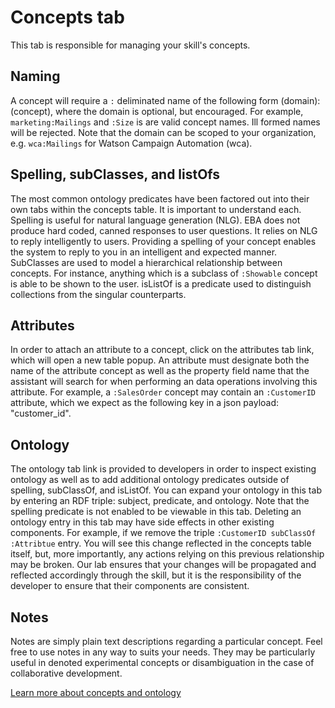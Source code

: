 # Concepts tab

This tab is responsible for managing your skill's concepts.

## Naming

A concept will require a `:` deliminated name of the following form (domain):(concept), where the domain is optional, but encouraged. For example, `marketing:Mailings` and `:Size` is are valid concept names. Ill formed names will be rejected. Note that the domain can be scoped to your organization, e.g. `wca:Mailings` for Watson Campaign Automation (wca). 

## Spelling, subClasses, and listOfs

The most common ontology predicates have been factored out into their own tabs within the concepts table. It is important to understand each. Spelling is useful for natural language generation (NLG). EBA does not produce hard coded, canned responses to user questions. It relies on NLG to reply intelligently to users. Providing a spelling of your concept enables the system to reply to you in an intelligent and expected manner. SubClasses are used to model a hierarchical relationship between concepts. For instance, anything which is a subclass of `:Showable` concept is able to be shown to the user. isListOf is a predicate used to distinguish collections from the singular counterparts.

## Attributes

In order to attach an attribute to a concept, click on the attributes tab link, which will open a new table popup. An attribute must designate both the name of the attribute concept as well as the property field name that the assistant will search for when performing an data operations involving this attribute. For example, a `:SalesOrder` concept may contain an `:CustomerID` attribute, which we expect as the following key in a json payload: "customer_id".


## Ontology

The ontology tab link is provided to developers in order to inspect existing ontology as well as to add additional ontology predicates outside of spelling, subClassOf, and isListOf. You can expand your ontology in this tab by entering an RDF triple: subject, predicate, and ontology. Note that the spelling predicate is not enabled to be viewable in this tab. Deleting an ontology entry in this tab may have side effects in other existing components. For example, if we remove the triple `:CustomerID subClassOf :Attribtue` entry. You will see this change reflected in the concepts table itself, but, more importantly, any actions relying on this previous relationship may be broken. Our lab ensures that your changes will be propagated and reflected accordingly through the skill, but it is the responsibility of the developer to ensure that their components are consistent.

## Notes

Notes are simply plain text descriptions regarding a particular concept. Feel free to use notes in any way to suits your needs. They may be particularly useful in denoted experimental concepts or disambiguation in the case of collaborative development.

[Learn more about concepts and ontology](../components/Ontology.md)